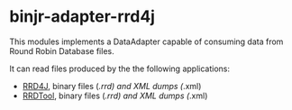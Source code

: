 # binjr-adapter-rrd4j

This modules implements a DataAdapter capable of consuming data from Round Robin Database files. 

It can read files produced by the the following applications:
  * [RRD4J](https://github.com/rrd4j/rrd4j), binary files (*.rrd) and XML dumps (*.xml)
  * [RRDTool](https://oss.oetiker.ch/rrdtool/index.en.html), binary files (*.rrd) and XML dumps (*.xml)  
 
